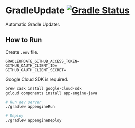 # GradleUpdate [![Gradle Status](https://gradleupdate.appspot.com/int128/gradleupdate/status.svg)](https://gradleupdate.appspot.com/int128/gradleupdate/status)

Automatic Gradle Updater.


## How to Run

Create `.env` file.

```properties
GRADLEUPDATE_GITHUB_ACCESS_TOKEN=
GITHUB_OAUTH_CLIENT_ID=
GITHUB_OAUTH_CLIENT_SECRET=
```

Google Cloud SDK is required.

```sh
brew cask install google-cloud-sdk
gcloud components install app-engine-java

# Run dev server
./gradlew appengineRun

# Deploy
./gradlew appengineDeploy
```
